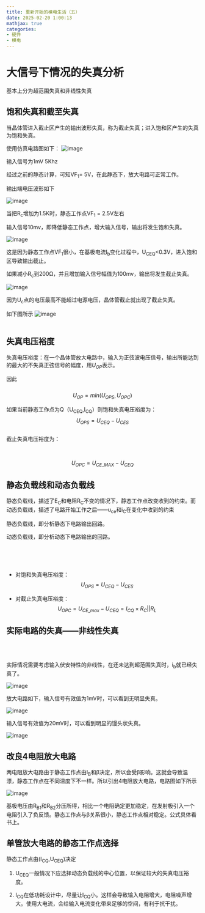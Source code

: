 ```yaml
---
title: 重新开始的模电生活（五）
date: 2025-02-20 1:00:13
mathjax: true
categories: 
- 硬件
- 模电
---
```


# 大信号下情况的失真分析  

基本上分为超范围失真和非线性失真

## 饱和失真和截至失真
当晶体管进入截止区产生的输出波形失真，称为截止失真；进入饱和区产生的失真为饱和失真。

使用仿真电路图如下：
![image](https://github.com/maxiro-samurai/picx-images-hosting/raw/master/image.7sncbanacr.webp)

输入信号为1mV 5Khz

经过之前的静态计算，可知VF<sub>1</sub>= 5V，在此静态下，放大电路可正常工作。

输出端电压波形如下

![image](https://github.com/maxiro-samurai/picx-images-hosting/raw/master/image.73u2rblaei.webp)

当把R<sub>c</sub>增加为1.5K时，静态工作点VF<sub>1</sub> = 2.5V左右

输入信号10mv，即降低静态工作点，增大输入信号，输出将发生饱和失真。

![image](https://github.com/maxiro-samurai/picx-images-hosting/raw/master/image.7egwksvq1c.webp)

这是因为静态工作点VF<sub>1</sub>很小，在基极电流I<sub>b</sub>变化过程中，U<sub>CEQ</sub><0.3V，进入饱和区导致输出截止。

如果减小R<sub>c</sub>到200Ω，并且增加输入信号幅值为100mv，输出将发生截止失真。

![image](https://github.com/maxiro-samurai/picx-images-hosting/raw/master/image.2obnmesw9u.webp)

因为U<sub>c</sub>点的电压最高不能超过电源电压，晶体管截止就出现了截止失真。


如下图所示
![image](https://github.com/maxiro-samurai/picx-images-hosting/raw/master/image.361pb064hu.webp)
<br> <br>

## 失真电压裕度
失真电压裕度：在一个晶体管放大电路中，输入为正弦波电压信号，输出所能达到的最大的不失真正弦信号的幅度，用$U_{OP}$表示。

因此
<br>  
$$ U_{OP}=min(U_{OPS},U_{OPC}) $$


如果当前静态工作点为Q（U<sub>CEQ</sub>,I<sub>CQ</sub>）则饱和失真电压裕度为：
<br>
$$ U_{OPS} = U_{CEQ}-U_{CES}$$
<br>
截止失真电压裕度为：

<br>

$$ U_{OPC} = U_{CE\_MAX}-U_{CEQ}$$

## 静态负载线和动态负载线

静态负载线，描述了E<sub>C</sub>和电阻R<sub>C</sub>不变的情况下，静态工作点改变收到的约束。而动态负载线，描述了电路开始工作之后——u<sub>ce</sub>和i<sub>C</sub>在变化中收到的约束

静态负载线，即分析静态下电路输出回路。  

动态负载线，即分析动态下电路输出的回路。

<br><br><br>  

* 对饱和失真电压裕度：  
$$U_{OPS}=U_{CEQ}-U_{CES}$$

* 对截止失真电压裕度：  
$$U_{OPC}=U_{CE\_max}-U_{CEQ}=I_{CQ}\times R_C||R_L$$




## 实际电路的失真——非线性失真 

<br> <br>  

实际情况需要考虑输入伏安特性的非线性，在还未达到超范围失真时，i<sub>b</sub>就已经失真了。

![image](https://github.com/maxiro-samurai/picx-images-hosting/raw/master/image.9kgb7erhmh.webp)


放大电路如下，输入信号有效值为1mV时，可以看到无明显失真。

![image](https://github.com/maxiro-samurai/picx-images-hosting/raw/master/image.1ap4lvt03h.png)

输入信号有效值为20mV时，可以看到明显的馒头状失真。


![image](https://github.com/maxiro-samurai/picx-images-hosting/raw/master/image.3d4x9xxmrk.webp)


## 改良4电阻放大电路

两电阻放大电路由于静态工作点由I<sub>B</sub>和β决定，所以会受β影响。这就会导致温漂，静态工作点在不同温度下不一样。所以引出4电阻放大电路，电路图如下所示


![image](https://github.com/maxiro-samurai/picx-images-hosting/raw/master/image.2vevldd9v8.webp)


基极电压由R<sub>B1</sub>和R<sub>B2</sub>分压所得，相比一个电阻确定更加稳定，在发射极引入一个电阻引入了负反馈。静态工作点与β关系很小，静态工作点相对稳定。公式具体看书上。


## 单管放大电路的静态工作点选择

静态工作点由(I<sub>CQ</sub>,U<sub>CEQ</sub>)决定

1. U<sub>CEQ</sub>一般情况下应选择动态负载线的中心位置，以保证较大的失真电压裕度。

2. I<sub>CQ</sub>在低功耗设计中，尽量让I<sub>CQ</sub>小。这样会导致输入电阻增大，电阻噪声增大。使用大电流，会给输入电流变化带来足够的空间，有利于抗干扰。


